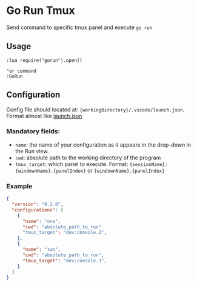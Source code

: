 # Go Run Tmux

Send command to specific tmux panel and execute `go run`

## Usage

```vim
:lua require("gorun").open()

"or command
:GoRun
```

## Configuration

Config file should located at: `{workingDirectory}/.vscode/launch.json`. Format almost like [launch.json](https://github.com/golang/vscode-go/blob/master/docs/debugging.md#configuration)

### Mandatory fields:

- `name`: the name of your configuration as it appears in the drop-down in the Run view.
- `cwd`: absolute path to the working directory of the program
- `tmux_target`: which panel to execute. Format: `{sessionName}:{windownName}.{panelIndex}` or `{windownName}.{panelIndex}`

### Example

```json
{
  "version": "0.2.0",
  "configurations": [
    {
      "name": "one",
      "cwd": "absolute_path_to_run"
      "tmux_target": "dev:console.2",
    },
    {
      "name": "two",
      "cwd": "absolute_path_to_run",
      "tmux_target": "dev:console.3",
    }
  ]
}
```
